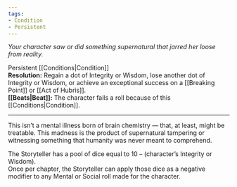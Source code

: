 ```yaml
---
tags:
- Condition
- Persistent
---
```


_Your character saw or did something supernatural that jarred her loose from reality._

Persistent [[Conditions|Condition]]\
**Resolution:** Regain a dot of Integrity or Wisdom, lose another dot of Integrity or Wisdom, or achieve an exceptional success on a [[Breaking Point]] or [[Act of Hubris]].\
**[[Beats|Beat]]:** The character fails a roll because of this [[Conditions|Condition]].

---

This isn’t a mental illness born of brain chemistry — that, at least, might be treatable. This madness is the product of supernatural tampering or witnessing something that humanity was never meant to comprehend.

The Storyteller has a pool of dice equal to 10 – (character’s Integrity or Wisdom).\
Once per chapter, the Storyteller can apply those dice as a negative modifier to any Mental or Social roll made for the character.